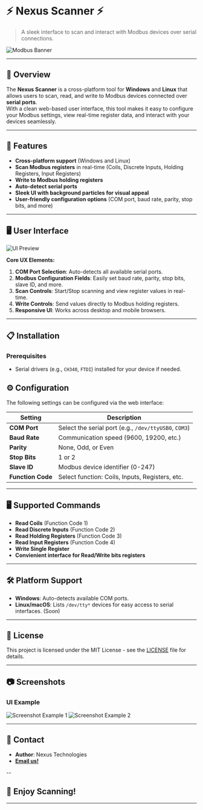 # ⚡ **Nexus Scanner** ⚡  
> A sleek interface to scan and interact with Modbus devices over serial connections.

![Modbus Banner](https://via.placeholder.com/1200x300?text=Modbus+RTU+Scanner+%7C+Cross-platform+Modbus+Client)  

---

## 🚀 **Overview**  
The **Nexus Scanner** is a cross-platform tool for **Windows** and **Linux** that allows users to scan, read, and write to Modbus devices connected over **serial ports**.  
With a clean web-based user interface, this tool makes it easy to configure your Modbus settings, view real-time register data, and interact with your devices seamlessly.

---

## 🎯 **Features**  
- **Cross-platform support** (Windows and Linux)  
- **Scan Modbus registers** in real-time (Coils, Discrete Inputs, Holding Registers, Input Registers)  
- **Write to Modbus holding registers**  
- **Auto-detect serial ports**  
- **Sleek UI with background particles for visual appeal**  
- **User-friendly configuration options** (COM port, baud rate, parity, stop bits, and more)  

---

## 🖥️ **User Interface**  
![UI Preview](https://nexuspubres.s3.amazonaws.com/scanner/main.png)  

**Core UX Elements:**  
1. **COM Port Selection**: Auto-detects all available serial ports.  
2. **Modbus Configuration Fields**: Easily set baud rate, parity, stop bits, slave ID, and more.  
3. **Scan Controls**: Start/Stop scanning and view register values in real-time.  
4. **Write Controls**: Send values directly to Modbus holding registers.  
5. **Responsive UI**: Works across desktop and mobile browsers.

---

## 📋 **Installation**  

### Prerequisites  
- Serial drivers (e.g., `CH340`, `FTDI`) installed for your device if needed.  


## ⚙️ **Configuration**  
The following settings can be configured via the web interface:  

| **Setting**       | **Description**                                   |
|-------------------|---------------------------------------------------|
| **COM Port**      | Select the serial port (e.g., `/dev/ttyUSB0`, `COM3`) |
| **Baud Rate**     | Communication speed (9600, 19200, etc.)            |
| **Parity**        | None, Odd, or Even                                 |
| **Stop Bits**     | 1 or 2                                             |
| **Slave ID**      | Modbus device identifier (0-247)                   |
| **Function Code** | Select function: Coils, Inputs, Registers, etc.    |

---

## 🖥️ **Supported Commands**  
- **Read Coils** (Function Code 1)  
- **Read Discrete Inputs** (Function Code 2)  
- **Read Holding Registers** (Function Code 3)  
- **Read Input Registers** (Function Code 4)  
- **Write Single Register**
- **Convienient interface for Read/Write bits registers**

---

## 🛠️ **Platform Support**  
- **Windows**: Auto-detects available COM ports.  
- **Linux/macOS**: Lists `/dev/tty*` devices for easy access to serial interfaces. (Soon)

---


## 📜 **License**  
This project is licensed under the MIT License - see the [LICENSE](LICENSE) file for details.

---

## 📷 **Screenshots**  
### UI Example  
![Screenshot Example 1](https://nexuspubres.s3.amazonaws.com/scanner/p1.png) 
![Screenshot Example 2](https://nexuspubres.s3.amazonaws.com/scanner/p2.png)  

---

## 🔗 **Contact**  
- **Author**: Nexus Technologies 
- [**Email us!**](mailto:scanner@nexus-te.com)  

--

## 🎉 **Enjoy Scanning!**  
---
